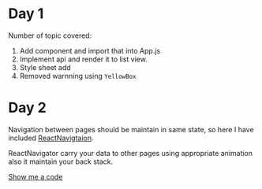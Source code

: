 # Day 1

Number of topic covered:
1. Add component and import that into App.js
2. Implement api and render it to list view.
3. Style sheet add
4. Removed warnning using `YellowBox`

# Day 2
Navigation between pages should be maintain in same state, so here I have included [ReactNavigtaion](https://reactnavigation.org).

ReactNavigator carry your data to other pages using appropriate animation also it maintain your back stack.

[Show me a code](https://github.com/altaf933/ReactAppDay1/tree/day-2)
